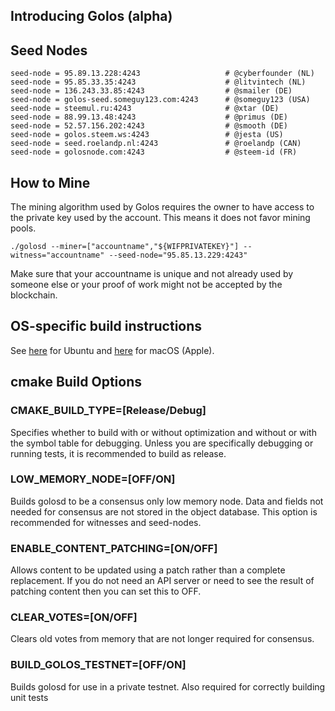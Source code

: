 Introducing Golos (alpha)
-----------------

Seed Nodes
----------
```
seed-node = 95.89.13.228:4243                   # @cyberfounder (NL)
seed-node = 95.85.33.35:4243                    # @litvintech (NL)
seed-node = 136.243.33.85:4243                  # @smailer (DE)
seed-node = golos-seed.someguy123.com:4243      # @someguy123 (USA)
seed-node = steemul.ru:4243                     # @xtar (DE)
seed-node = 88.99.13.48:4243                    # @primus (DE)
seed-node = 52.57.156.202:4243                  # @smooth (DE)
seed-node = golos.steem.ws:4243                 # @jesta (US)
seed-node = seed.roelandp.nl:4243               # @roelandp (CAN)
seed-node = golosnode.com:4243                  # @steem-id (FR)
```

How to Mine
-----------

The mining algorithm used by Golos requires the owner to have access to the private key
used by the account. This means it does not favor mining pools.

    ./golosd --miner=["accountname","${WIFPRIVATEKEY}"] --witness="accountname" --seed-node="95.85.13.229:4243"

Make sure that your accountname is unique and not already used by someone else or your proof of work
might not be accepted by the blockchain.

OS-specific build instructions
------------------------------

See [here](https://wiki.golos.io/3-guides/ubuntu_guide.html) for Ubuntu and [here](https://wiki.golos.io/3-guides/osx_guide.html) for macOS (Apple).

cmake Build Options
--------------------------

### CMAKE_BUILD_TYPE=[Release/Debug]

Specifies whether to build with or without optimization and without or with the symbol table for debugging. Unless you are specifically
debugging or running tests, it is recommended to build as release.

### LOW_MEMORY_NODE=[OFF/ON]

Builds golosd to be a consensus only low memory node. Data and fields not needed for consensus are not stored in the object database.
This option is recommended for witnesses and seed-nodes.

### ENABLE_CONTENT_PATCHING=[ON/OFF]

Allows content to be updated using a patch rather than a complete replacement.
If you do not need an API server or need to see the result of patching content then you can set this to OFF.

### CLEAR_VOTES=[ON/OFF]

Clears old votes from memory that are not longer required for consensus.

### BUILD_GOLOS_TESTNET=[OFF/ON]

Builds golosd for use in a private testnet. Also required for correctly building unit tests

